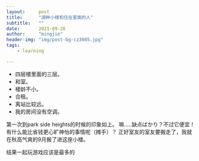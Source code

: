 ```yaml
---
layout:     post
title:      "湖畔小楼和住在里面的人"
subtitle:   ""
date:       2021-09-26
author:     "mingjie"
header-img: "img/post-bg-cz3085.jpg"
tags:
    - learning

---
```


- 四层楼里面的三层。
- 和室。
- 楼龄不小。
- 合租。
- 离站比较远。
- 我的房间没有空调。

第一次到park side heights的时候的印象如上。
嘛.....缺点ばかり？不过它便宜！
有什么能比省钱更心旷神怡的事情呢（摊手）？
正好室友的室友要搬走了，我就在秋高气爽的9月搬了进这座小楼。

结果一起玩游戏应该是最多的
